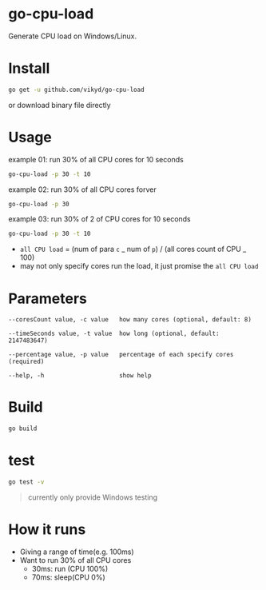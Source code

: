 # go-cpu-load

Generate CPU load on Windows/Linux.

# Install

```sh
go get -u github.com/vikyd/go-cpu-load
```

or download binary file directly

# Usage

example 01: run 30% of all CPU cores for 10 seconds

```sh
go-cpu-load -p 30 -t 10
```

example 02: run 30% of all CPU cores forver

```sh
go-cpu-load -p 30
```

example 03: run 30% of 2 of CPU cores for 10 seconds

```sh
go-cpu-load -p 30 -t 10
```

- `all CPU load` = (num of para `c` _ num of `p`) / (all cores count of CPU _ 100)
- may not only specify cores run the load, it just promise the `all CPU load`

# Parameters

```
--coresCount value, -c value   how many cores (optional, default: 8)

--timeSeconds value, -t value  how long (optional, default: 2147483647)

--percentage value, -p value   percentage of each specify cores (required)

--help, -h                     show help
```

# Build

```sh
go build
```

# test

```sh
go test -v
```

> currently only provide Windows testing

# How it runs

- Giving a range of time(e.g. 100ms)
- Want to run 30% of all CPU cores
  - 30ms: run (CPU 100%)
  - 70ms: sleep(CPU 0%)
